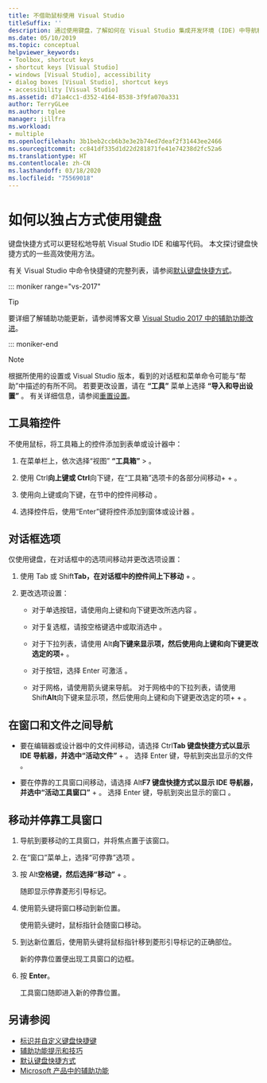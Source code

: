 ```yaml
---
title: 不借助鼠标使用 Visual Studio
titleSuffix: ''
description: 通过使用键盘，了解如何在 Visual Studio 集成开发环境 (IDE) 中导航和编写代码。
ms.date: 05/10/2019
ms.topic: conceptual
helpviewer_keywords:
- Toolbox, shortcut keys
- shortcut keys [Visual Studio]
- windows [Visual Studio], accessibility
- dialog boxes [Visual Studio], shortcut keys
- accessibility [Visual Studio]
ms.assetid: d71a4cc1-d352-4164-8538-3f9fa070a331
author: TerryGLee
ms.author: tglee
manager: jillfra
ms.workload:
- multiple
ms.openlocfilehash: 3b1beb2ccb6b3e3e2b74ed7deaf2f31443ee2466
ms.sourcegitcommit: cc841df335d1d22d281871fe41e74238d2fc52a6
ms.translationtype: HT
ms.contentlocale: zh-CN
ms.lasthandoff: 03/18/2020
ms.locfileid: "75569018"
---
```

# <a name="how-to-use-the-keyboard-exclusively"></a>如何以独占方式使用键盘

键盘快捷方式可以更轻松地导航 Visual Studio IDE 和编写代码。 本文探讨键盘快捷方式的一些高效使用方法。

有关 Visual Studio 中命令快捷键的完整列表，请参阅[默认键盘快捷方式](../../ide/default-keyboard-shortcuts-in-visual-studio.md)。

::: moniker range="vs-2017"

> [!TIP]
> 要详细了解辅助功能更新，请参阅博客文章 [Visual Studio 2017 中的辅助功能改进](https://devblogs.microsoft.com/visualstudio/accessibility-improvements-in-visual-studio-2017-version-15-3/)。

::: moniker-end

> [!NOTE]
> 根据所使用的设置或 Visual Studio 版本，看到的对话框和菜单命令可能与“帮助”中描述的有所不同。 若要更改设置，请在 **“工具”** 菜单上选择 **“导入和导出设置”** 。 有关详细信息，请参阅[重置设置](../environment-settings.md#reset-settings)。

## <a name="toolbox-controls"></a>工具箱控件

不使用鼠标，将工具箱上的控件添加到表单或设计器中：

1. 在菜单栏上，依次选择“视图” **“工具箱”**  >   。

2. 使用 Ctrl**向上键或 Ctrl**向下键，在“工具箱”选项卡的各部分间移动+   +   。

3. 使用向上键或向下键，在节中的控件间移动   。

4. 选择控件后，使用“Enter”键将控件添加到窗体或设计器  。

## <a name="dialog-box-options"></a>对话框选项

仅使用键盘，在对话框中的选项间移动并更改选项设置：

1. 使用 Tab 或 Shift**Tab，在对话框中的控件间上下移动**  +  。

2. 更改选项设置：

   - 对于单选按钮，请使用向上键和向下键更改所选内容   。

   - 对于复选框，请按空格键选中或取消选中  。

   - 对于下拉列表，请使用 Alt**向下键来显示项，然后使用向上键和向下键更改选定的项**+    。

   - 对于按钮，选择 Enter 可激活  。

   - 对于网格，请使用箭头键来导航。 对于网格中的下拉列表，请使用 Shift**Alt**向下键来显示项，然后使用向上键和向下键更改选定的项+  +    。

## <a name="navigate-between-windows-and-files"></a>在窗口和文件之间导航

- 要在编辑器或设计器中的文件间移动，请选择 Ctrl**Tab 键盘快捷方式以显示 IDE 导航器，并选中“活动文件”** +   。 选择 Enter 键，导航到突出显示的文件  。

- 要在停靠的工具窗口间移动，请选择 Alt**F7 键盘快捷方式以显示 IDE 导航器，并选中“活动工具窗口”** +   。 选择 Enter 键，导航到突出显示的窗口  。

## <a name="move-and-dock-tool-windows"></a>移动并停靠工具窗口

1. 导航到要移动的工具窗口，并将焦点置于该窗口。

2. 在“窗口”菜单上，选择“可停靠”选项   。

3. 按 Alt**空格键，然后选择“移动”** +   。

   随即显示停靠菱形引导标记。

4. 使用箭头键将窗口移动到新位置。

   使用箭头键时，鼠标指针会随窗口移动。

5. 到达新位置后，使用箭头键将鼠标指针移到菱形引导标记的正确部位。

   新的停靠位置便出现工具窗口的边框。

6. 按 **Enter**。

   工具窗口随即进入新的停靠位置。

## <a name="see-also"></a>另请参阅

* [标识并自定义键盘快捷键](../../ide/identifying-and-customizing-keyboard-shortcuts-in-visual-studio.md)
* [辅助功能提示和技巧](../../ide/reference/accessibility-tips-and-tricks.md)
* [默认键盘快捷方式](../../ide/default-keyboard-shortcuts-in-visual-studio.md)
* [Microsoft 产品中的辅助功能](https://www.microsoft.com/accessibility/)
